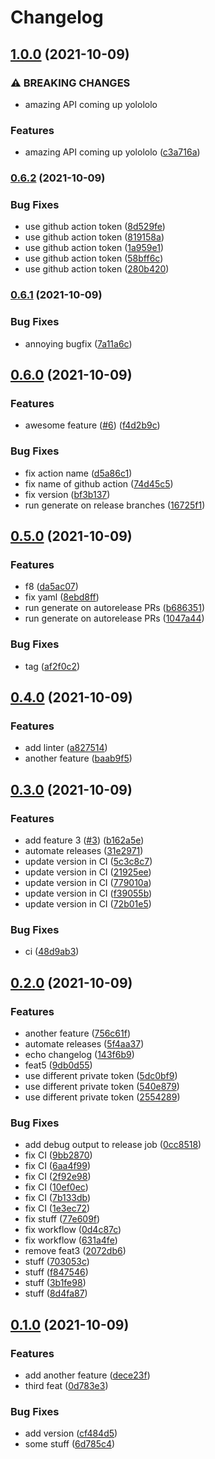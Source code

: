 # Changelog

## [1.0.0](https://www.github.com/fpetkovski/release-playground/compare/v0.6.2...v1.0.0) (2021-10-09)


### ⚠ BREAKING CHANGES

* amazing API coming up yolololo

### Features

* amazing API coming up yolololo ([c3a716a](https://www.github.com/fpetkovski/release-playground/commit/c3a716a7c94e2042a6a5a563f56f2b4e7d9e7861))

### [0.6.2](https://www.github.com/fpetkovski/release-playground/compare/v0.6.1...v0.6.2) (2021-10-09)


### Bug Fixes

* use github action token ([8d529fe](https://www.github.com/fpetkovski/release-playground/commit/8d529fe07c4153d7a0a6c7068ec2ac304138ebe9))
* use github action token ([819158a](https://www.github.com/fpetkovski/release-playground/commit/819158a66ac496a7042363a7bb2ac554d35ec3d8))
* use github action token ([1a959e1](https://www.github.com/fpetkovski/release-playground/commit/1a959e1f12aaf5bd96d24e0fb7bd0a9a4cbf5eae))
* use github action token ([58bff6c](https://www.github.com/fpetkovski/release-playground/commit/58bff6c7dde8945d8b68d2415e39cb3b55320e82))
* use github action token ([280b420](https://www.github.com/fpetkovski/release-playground/commit/280b4204d571ce82fa3b61a81ba8908e512c5e0d))

### [0.6.1](https://www.github.com/fpetkovski/release-playground/compare/v0.6.0...v0.6.1) (2021-10-09)


### Bug Fixes

* annoying bugfix ([7a11a6c](https://www.github.com/fpetkovski/release-playground/commit/7a11a6c6f66ec1624802a6fee663eb1cc563049c))

## [0.6.0](https://www.github.com/fpetkovski/release-playground/compare/v0.5.0...v0.6.0) (2021-10-09)


### Features

* awesome feature ([#6](https://www.github.com/fpetkovski/release-playground/issues/6)) ([f4d2b9c](https://www.github.com/fpetkovski/release-playground/commit/f4d2b9ca450bd705aefef3ebb9fb4c3c3a8f310c))


### Bug Fixes

* fix action name ([d5a86c1](https://www.github.com/fpetkovski/release-playground/commit/d5a86c1675e8d639b03f8cf010a0f58113b3ba2b))
* fix name of github action ([74d45c5](https://www.github.com/fpetkovski/release-playground/commit/74d45c5764dd81359b69e7ca84152dfe1a0e25bb))
* fix version ([bf3b137](https://www.github.com/fpetkovski/release-playground/commit/bf3b137f00a9fc87d6f034f42a47eb7d35d12796))
* run generate on release branches ([16725f1](https://www.github.com/fpetkovski/release-playground/commit/16725f142148a93755bf98ca949dd7d3ce0f2f54))

## [0.5.0](https://www.github.com/fpetkovski/release-playground/compare/v0.4.0...v0.5.0) (2021-10-09)


### Features

* f8 ([da5ac07](https://www.github.com/fpetkovski/release-playground/commit/da5ac07a4d5490adf972339350ed62f438beda48))
* fix yaml ([8ebd8ff](https://www.github.com/fpetkovski/release-playground/commit/8ebd8ffc990e6ddbe7f8b57cc40a86ad26e8203b))
* run generate on autorelease PRs ([b686351](https://www.github.com/fpetkovski/release-playground/commit/b686351808a926fae2d402b5833fdb70a777cf29))
* run generate on autorelease PRs ([1047a44](https://www.github.com/fpetkovski/release-playground/commit/1047a44bb7b6b276781f2d64fc5e927bd89f2c7e))


### Bug Fixes

* tag ([af2f0c2](https://www.github.com/fpetkovski/release-playground/commit/af2f0c2b97dbae519461c32fafd6c2be728353e2))

## [0.4.0](https://www.github.com/fpetkovski/release-playground/compare/v0.3.0...v0.4.0) (2021-10-09)


### Features

* add linter ([a827514](https://www.github.com/fpetkovski/release-playground/commit/a8275143c28d106e76d944f54e0993307e413429))
* another feature ([baab9f5](https://www.github.com/fpetkovski/release-playground/commit/baab9f530a5b0a1dd4e406ab965ef7131c447468))

## [0.3.0](https://www.github.com/fpetkovski/release-playground/compare/v0.2.0...v0.3.0) (2021-10-09)


### Features

* add feature 3 ([#3](https://www.github.com/fpetkovski/release-playground/issues/3)) ([b162a5e](https://www.github.com/fpetkovski/release-playground/commit/b162a5e42a2c880e4e12c90db1256db9197c9d06))
* automate releases ([31e2971](https://www.github.com/fpetkovski/release-playground/commit/31e29718c4cc4e80d6f62c1a6eacc1d762662738))
* update version in CI ([5c3c8c7](https://www.github.com/fpetkovski/release-playground/commit/5c3c8c7b3948bbba9c3d8e7cee02fff9f5b30acc))
* update version in CI ([21925ee](https://www.github.com/fpetkovski/release-playground/commit/21925eef98da6eb263497e089cf3e0f3fefe9aae))
* update version in CI ([779010a](https://www.github.com/fpetkovski/release-playground/commit/779010a594dbe06665e8881343da7c1cba5ad22e))
* update version in CI ([f39055b](https://www.github.com/fpetkovski/release-playground/commit/f39055bed9856b5928a46929cd29c29933ba37ac))
* update version in CI ([72b01e5](https://www.github.com/fpetkovski/release-playground/commit/72b01e590fd09600ac55545720d1830d801725f1))


### Bug Fixes

* ci ([48d9ab3](https://www.github.com/fpetkovski/release-playground/commit/48d9ab30e3d7d2147665a85c233d12db5b962653))

## [0.2.0](https://www.github.com/fpetkovski/release-playground/compare/v0.1.0...v0.2.0) (2021-10-09)


### Features

* another feature ([756c61f](https://www.github.com/fpetkovski/release-playground/commit/756c61f666244947ee1d5b271aad9c8b477296ef))
* automate releases ([5f4aa37](https://www.github.com/fpetkovski/release-playground/commit/5f4aa3747d2d99de0d36fe633605877c90d1fe17))
* echo changelog ([143f6b9](https://www.github.com/fpetkovski/release-playground/commit/143f6b91ca1763d3e75aa759c673f508a1d16a6f))
* feat5 ([9db0d55](https://www.github.com/fpetkovski/release-playground/commit/9db0d55b2c0925c2c6cf63bfb72f7cae0be25140))
* use different private token ([5dc0bf9](https://www.github.com/fpetkovski/release-playground/commit/5dc0bf91087f92b96e307cfd9d4524f1912712e1))
* use different private token ([540e879](https://www.github.com/fpetkovski/release-playground/commit/540e87937917554117ac207017e43c643c8c1d70))
* use different private token ([2554289](https://www.github.com/fpetkovski/release-playground/commit/2554289ace30b97c538e0c7c94066ebcc199eb24))


### Bug Fixes

* add debug output to release job ([0cc8518](https://www.github.com/fpetkovski/release-playground/commit/0cc85180ca54716ee40674ce5bd5c482b46970c2))
* fix CI ([9bb2870](https://www.github.com/fpetkovski/release-playground/commit/9bb287013d0364b63396894277c9bce4e4835b26))
* fix CI ([6aa4f99](https://www.github.com/fpetkovski/release-playground/commit/6aa4f996b165dbbac187fec779e15d6ccd7eef95))
* fix CI ([2f92e98](https://www.github.com/fpetkovski/release-playground/commit/2f92e9899930793de4ad10a0f38558315867d178))
* fix CI ([10ef0ec](https://www.github.com/fpetkovski/release-playground/commit/10ef0ec99bf45299b4d467674c9369802dba9ea1))
* fix CI ([7b133db](https://www.github.com/fpetkovski/release-playground/commit/7b133db16809fccce0ecfb977177a56c18428715))
* fix CI ([1e3ec72](https://www.github.com/fpetkovski/release-playground/commit/1e3ec723f14ee6a82d857cb21fb91ebd5bf6cf5d))
* fix stuff ([77e609f](https://www.github.com/fpetkovski/release-playground/commit/77e609f396098ece9844f7ac7e34dd0188f392f3))
* fix workflow ([0d4c87c](https://www.github.com/fpetkovski/release-playground/commit/0d4c87c535f5705538ecb81fd35f7f4238e4f6ed))
* fix workflow ([631a4fe](https://www.github.com/fpetkovski/release-playground/commit/631a4fe03d637879a44d7ef1dcd265094627b4f3))
* remove feat3 ([2072db6](https://www.github.com/fpetkovski/release-playground/commit/2072db610ad776dfa2425619262a49e8ee66c414))
* stuff ([703053c](https://www.github.com/fpetkovski/release-playground/commit/703053c53e14224ed354f72796e0b3446fa6b756))
* stuff ([f847546](https://www.github.com/fpetkovski/release-playground/commit/f847546c3b4c0ba7a0ed53788b5cf630694af049))
* stuff ([3b1fe98](https://www.github.com/fpetkovski/release-playground/commit/3b1fe98e9262a70a6208179d70c66ae764f09053))
* stuff ([8d4fa87](https://www.github.com/fpetkovski/release-playground/commit/8d4fa8764e2caeecfef1e2488b499a39c998f5e5))

## [0.1.0](https://www.github.com/fpetkovski/release-playground/compare/v0.0.1...v0.1.0) (2021-10-09)


### Features

* add another feature ([dece23f](https://www.github.com/fpetkovski/release-playground/commit/dece23fc0c610ff2f15453661b9b116c5e48058e))
* third feat ([0d783e3](https://www.github.com/fpetkovski/release-playground/commit/0d783e335c5bf658532c8c2ce7b86d020c0bf3b4))


### Bug Fixes

* add version ([cf484d5](https://www.github.com/fpetkovski/release-playground/commit/cf484d5e8690e9a060ae5af688721649570c9cca))
* some stuff ([6d785c4](https://www.github.com/fpetkovski/release-playground/commit/6d785c4506af82557fba2c07e1b08145883ba477))
